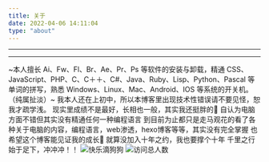 ```yaml
---
title: 关于
date: 2022-04-06 14:11:04
type: "about"
---
```

<script type="text/javascript" src="//rf.revolvermaps.com/0/0/8.js?i=56eofeh93pf&amp;m=0c&amp;c=9d8b63&amp;cr1=000000&amp;f=tahoma&amp;l=33&amp;rs=100&amp;cw=007eff&amp;cb=54ff00" async="async"></script>
---
<script type="text/javascript" src="//rf.revolvermaps.com/0/0/0.js?i=5tin2vjjrzd&amp;d=3&amp;p=1&amp;b=1&amp;w=293&amp;g=1&amp;f=arial&amp;fs=12&amp;r=0&amp;c0=000000&amp;c1=000000&amp;c2=000000&amp;ic0=0&amp;ic1=0" async="async"></script>
---

~本人擅长 Ai、Fw、Fl、Br、Ae、Pr、Ps 等软件的安装与卸载，精通 CSS、JavaScript、PHP、C、C＋＋、C#、Java、Ruby、Lisp、Python、Pascal 等单词的拼写，熟悉 Windows、Linux、Mac、Android、IOS 等系统的开关机。（纯属扯淡）~
我本人还在上初中，所以本博客里出现技术性错误请不要见怪，恕我才疏学浅。
现实里成绩不是最好，长相也一般，其实我还挺胖的🤣
自认为电脑方面不错但其实没有精通任何一种编程语言
到目前为止都只是走马观花的看了各种关于电脑的内容，编程语言，web渗透，hexo博客等等，其实没有完全掌握
也希望这个博客能见证我的成长🥳
就算没加入十年之约，我也要撑个十年
千里之行始于足下，冲冲冲！！
![快乐滴狗狗](https://pic.rmb.bdstatic.com/bjh/7cbae92e2cbd9a2bfe22c2510b0b01ff.gif)
![访问总人数](https://visitor-badge.laobi.icu/badge?page_id=hehysh.vercel.app.id)